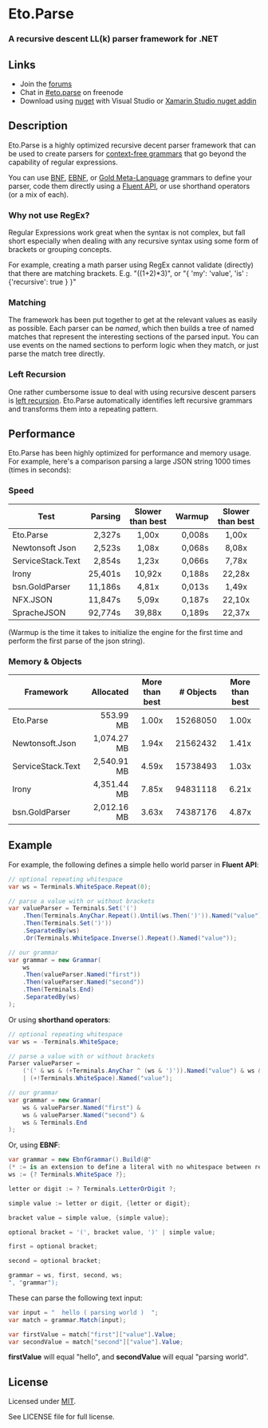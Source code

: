 Eto.Parse
=========
### A recursive descent LL(k) parser framework for .NET

Links
-----

* Join the [forums](http://groups.google.com/group/eto-parse)
* Chat in [#eto.parse](http://webchat.freenode.net/?channels=eto.parse) on freenode
* Download using [nuget](https://www.nuget.org/packages/Eto.Parse/) with Visual Studio or [Xamarin Studio nuget addin](https://github.com/mrward/monodevelop-nuget-addin)

Description
-----------

Eto.Parse is a highly optimized recursive decent parser framework that can be used to create parsers for [context-free grammars](http://en.wikipedia.org/wiki/Context-free_grammar) that go beyond the capability of regular expressions.

You can use [BNF](https://en.wikipedia.org/wiki/Backus–Naur_Form), [EBNF](http://en.wikipedia.org/wiki/Extended_Backus–Naur_Form), or [Gold Meta-Language](http://goldparser.org/doc/grammars) grammars to define your parser, code them directly using a [Fluent API](http://en.wikipedia.org/wiki/Fluent_interface), or use shorthand operators (or a mix of each).

### Why not use RegEx?

Regular Expressions work great when the syntax is not complex, but fall short especially when dealing with any recursive syntax using some form of brackets or grouping concepts. 

For example, creating a math parser using RegEx cannot validate (directly) that there are matching brackets.  E.g. "((1+2)*3)", or "{ 'my': 'value', 'is' : {'recursive': true } }"

### Matching

The framework has been put together to get at the relevant values as easily as possible.  Each parser can be *named*, which then builds a tree of named matches that represent the interesting sections of the parsed input. You can use events on the named sections to perform logic when they match, or just parse the match tree directly.

### Left Recursion

One rather cumbersome issue to deal with using recursive descent parsers is [left recursion](http://en.wikipedia.org/wiki/Left_recursion). Eto.Parse automatically identifies left recursive grammars and transforms them into a repeating pattern.

Performance
-----------

Eto.Parse has been highly optimized for performance and memory usage. For example, here's a comparison parsing a large JSON string 1000 times (times in seconds):

### Speed

Test              | Parsing | Slower than best |  Warmup | Slower than best
----------------- | ------: | :--------------: | ------: | :--------------:
Eto.Parse         |  2,327s |     1,00x        |  0,008s |     1,00x
Newtonsoft Json   |  2,523s |     1,08x        |  0,068s |     8,08x
ServiceStack.Text |  2,854s |     1,23x        |  0,066s |     7,78x
Irony             | 25,401s |    10,92x        |  0,188s |    22,28x
bsn.GoldParser    | 11,186s |     4,81x        |  0,013s |     1,49x
NFX.JSON          | 11,847s |     5,09x        |  0,187s |    22,10x
SpracheJSON       | 92,774s |    39,88x        |  0,189s |    22,37x

(Warmup is the time it takes to initialize the engine for the first time and perform the first parse of the json string).

### Memory & Objects

Framework        |  Allocated  | More than best | # Objects | More than best
---------------- | ----------: | :------------: | --------: | :------------:
Eto.Parse        |   553.99 MB |      1.00x     |  15268050 |    1.00x
Newtonsoft.Json  | 1,074.27 MB |      1.94x     |  21562432 |    1.41x
ServiceStack.Text| 2,540.91 MB |      4.59x     |  15738493 |    1.03x
Irony            | 4,351.44 MB |      7.85x     |  94831118 |    6.21x
bsn.GoldParser   | 2,012.16 MB |      3.63x     |  74387176 |    4.87x

Example
-------

For example, the following defines a simple hello world parser in **Fluent API**:

```cs
// optional repeating whitespace
var ws = Terminals.WhiteSpace.Repeat(0);

// parse a value with or without brackets
var valueParser = Terminals.Set('(')
	.Then(Terminals.AnyChar.Repeat().Until(ws.Then(')')).Named("value"))
	.Then(Terminals.Set(')'))
	.SeparatedBy(ws)
	.Or(Terminals.WhiteSpace.Inverse().Repeat().Named("value"));

// our grammar
var grammar = new Grammar(
	ws
	.Then(valueParser.Named("first"))
	.Then(valueParser.Named("second"))
	.Then(Terminals.End)
	.SeparatedBy(ws)
);
```

Or using **shorthand operators**:

```cs
// optional repeating whitespace
var ws = -Terminals.WhiteSpace;

// parse a value with or without brackets
Parser valueParser = 
	('(' & ws & (+Terminals.AnyChar ^ (ws & ')')).Named("value") & ws & ')')
	| (+!Terminals.WhiteSpace).Named("value");

// our grammar
var grammar = new Grammar(
	ws & valueParser.Named("first") & 
	ws & valueParser.Named("second") & 
	ws & Terminals.End
);
```

Or, using **EBNF**:

```cs
var grammar = new EbnfGrammar().Build(@"
(* := is an extension to define a literal with no whitespace between repeats and sequences *)
ws := {? Terminals.WhiteSpace ?};

letter or digit := ? Terminals.LetterOrDigit ?;

simple value := letter or digit, {letter or digit};

bracket value = simple value, {simple value};

optional bracket = '(', bracket value, ')' | simple value;

first = optional bracket;

second = optional bracket;

grammar = ws, first, second, ws;
", "grammar");
```

These can parse the following text input:

```cs
var input = "  hello ( parsing world )  ";
var match = grammar.Match(input);

var firstValue = match["first"]["value"].Value;
var secondValue = match["second"]["value"].Value;
```

**firstValue** will equal "hello", and **secondValue** will equal "parsing world".


License
-------

Licensed under [MIT](http://opensource.org/licenses/MIT).

See LICENSE file for full license.